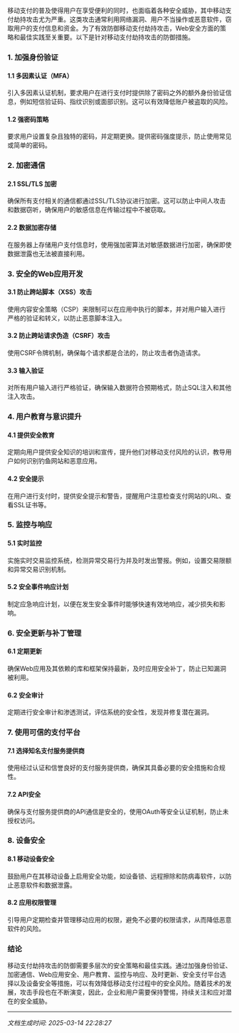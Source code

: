 移动支付的普及使得用户在享受便利的同时，也面临着各种安全威胁，其中移动支付劫持攻击尤为严重。这类攻击通常利用网络漏洞、用户不当操作或恶意软件，窃取用户的支付信息和资金。为了有效防御移动支付劫持攻击，Web安全方面的策略和最佳实践至关重要。以下是针对移动支付劫持攻击的防御措施。

### 1. 加强身份验证

#### 1.1 多因素认证（MFA）
引入多因素认证机制，要求用户在进行支付时提供除了密码之外的额外身份验证信息，例如短信验证码、指纹识别或面部识别。这可以有效降低账户被盗取的风险。

#### 1.2 强密码策略
要求用户设置复杂且独特的密码，并定期更换。提供密码强度提示，防止使用常见或简单的密码。

### 2. 加密通信

#### 2.1 SSL/TLS 加密
确保所有支付相关的通信都通过SSL/TLS协议进行加密。这可以防止中间人攻击和数据窃听，确保用户的敏感信息在传输过程中不被窃取。

#### 2.2 数据加密存储
在服务器上存储用户支付信息时，使用强加密算法对敏感数据进行加密，确保即使数据泄露也无法被直接利用。

### 3. 安全的Web应用开发

#### 3.1 防止跨站脚本（XSS）攻击
使用内容安全策略（CSP）来限制可以在应用中执行的脚本，并对用户输入进行严格的验证和转义，以防止恶意脚本注入。

#### 3.2 防止跨站请求伪造（CSRF）攻击
使用CSRF令牌机制，确保每个请求都是合法的，防止攻击者伪造请求。

#### 3.3 输入验证
对所有用户输入进行严格验证，确保输入数据符合预期格式，防止SQL注入和其他注入攻击。

### 4. 用户教育与意识提升

#### 4.1 提供安全教育
定期向用户提供安全知识的培训和宣传，提升他们对移动支付风险的认识，教导用户如何识别钓鱼网站和恶意应用。

#### 4.2 安全提示
在用户进行支付时，提供安全提示和警告，提醒用户注意检查支付网站的URL、查看SSL证书等。

### 5. 监控与响应

#### 5.1 实时监控
实施实时交易监控系统，检测异常交易行为并及时发出警报。例如，设置交易限额和异常交易识别机制。

#### 5.2 安全事件响应计划
制定应急响应计划，以便在发生安全事件时能够快速有效地响应，减少损失和影响。

### 6. 安全更新与补丁管理

#### 6.1 定期更新
确保Web应用及其依赖的库和框架保持最新，及时应用安全补丁，防止已知漏洞被利用。

#### 6.2 安全审计
定期进行安全审计和渗透测试，评估系统的安全性，发现并修复潜在漏洞。

### 7. 使用可信的支付平台

#### 7.1 选择知名支付服务提供商
使用经过认证和信誉良好的支付服务提供商，确保其具备必要的安全措施和合规性。

#### 7.2 API安全
确保与支付服务提供商的API通信是安全的，使用OAuth等安全认证机制，防止未授权访问。

### 8. 设备安全

#### 8.1 移动设备安全
鼓励用户在其移动设备上启用安全功能，如设备锁、远程擦除和防病毒软件，以防止恶意软件和数据泄露。

#### 8.2 应用权限管理
引导用户定期检查并管理移动应用的权限，避免不必要的权限请求，从而降低恶意软件的风险。

### 结论

移动支付劫持攻击的防御需要多层次的安全策略和最佳实践。通过加强身份验证、加密通信、Web应用安全、用户教育、监控与响应、及时更新、安全支付平台选择以及设备安全等措施，可以有效降低移动支付过程中的安全风险。随着技术的发展，攻击手段也在不断演变，因此，企业和用户需要保持警惕，持续关注和应对潜在的安全威胁。

---

*文档生成时间: 2025-03-14 22:28:27*


